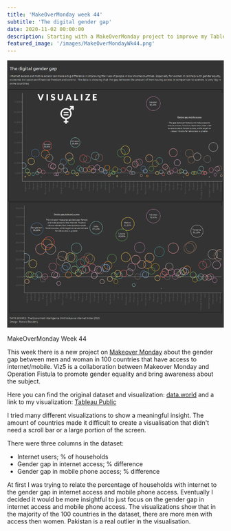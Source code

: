 ```yaml
---
title: 'MakeOverMonday week 44'
subtitle: 'The digital gender gap'
date: 2020-11-02 00:00:00
description: Starting with a MakeOverMonday project to improve my Tableau and analytic skills..
featured_image: '/images/MakeOverMondayWk44.png'
---
```


![](/images/MakeOverMondayWk44.png)

MakeOverMonday Week 44

This week there is a new project on <a href="https://data.world/makeovermonday/2020w44">Makeover Monday</a> about the gender gap between men and woman in 100 countries that have access to internet/mobile. Viz5 is a collaboration between Makeover Monday and Operation Fistula to promote gender equality and bring awareness about the subject. 

Here you can find the original dataset and visualization: <a href="https://data.world/makeovermonday/2020w44">data.world</a>
and a link to my visualization: <a href="https://public.tableau.com/profile/ronald.bodderij#!/vizhome/MakeOvermondayWk44Year2020/MakeOverMondayWk44">Tableau Public</a>

I tried many different visualizations to show a meaningful insight. The amount of countries made it difficult to create a visualisation that didn't need a scroll bar or a large portion of the screen. 

There were three columns in the dataset:
- Internet users; % of households
- Gender gap in internet access; % difference
- Gender gap in mobile phone access; % difference

At first I was trying to relate the percentage of households with internet to the gender gap in internet access and mobile phone access. Eventually I decided it would be more insightful to just focus on the gender gap in internet access and mobile phone access. The visualizations show that in the majority of the 100 countries in the dataset, there are more men with access then women. Pakistan is a real outlier in the visualisation. 
